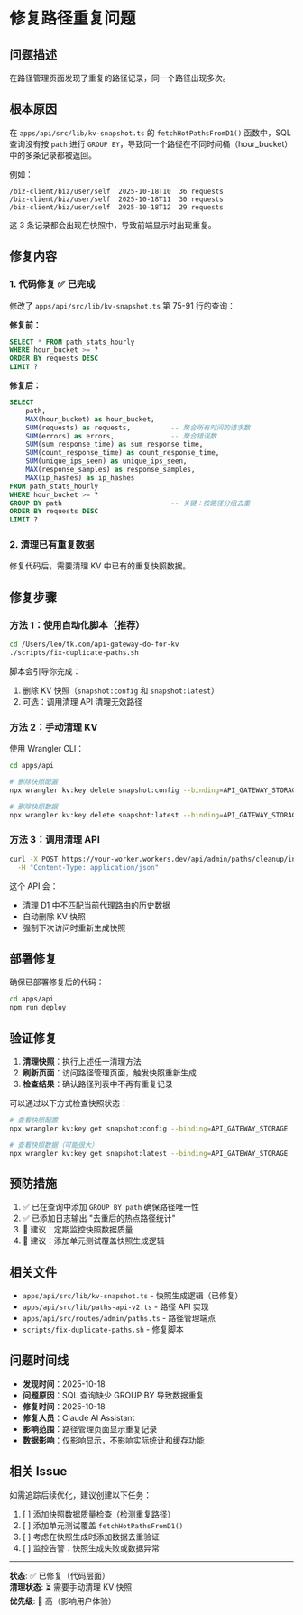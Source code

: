 # 修复路径重复问题

## 问题描述

在路径管理页面发现了重复的路径记录，同一个路径出现多次。

## 根本原因

在 `apps/api/src/lib/kv-snapshot.ts` 的 `fetchHotPathsFromD1()` 函数中，SQL 查询没有按 `path` 进行 `GROUP BY`，导致同一个路径在不同时间桶（hour_bucket）中的多条记录都被返回。

例如：
```
/biz-client/biz/user/self  2025-10-18T10  36 requests
/biz-client/biz/user/self  2025-10-18T11  30 requests  
/biz-client/biz/user/self  2025-10-18T12  29 requests
```

这 3 条记录都会出现在快照中，导致前端显示时出现重复。

## 修复内容

### 1. 代码修复 ✅ 已完成

修改了 `apps/api/src/lib/kv-snapshot.ts` 第 75-91 行的查询：

**修复前：**
```sql
SELECT * FROM path_stats_hourly 
WHERE hour_bucket >= ? 
ORDER BY requests DESC 
LIMIT ?
```

**修复后：**
```sql
SELECT 
    path,
    MAX(hour_bucket) as hour_bucket,
    SUM(requests) as requests,          -- 聚合所有时间的请求数
    SUM(errors) as errors,              -- 聚合错误数
    SUM(sum_response_time) as sum_response_time,
    SUM(count_response_time) as count_response_time,
    SUM(unique_ips_seen) as unique_ips_seen,
    MAX(response_samples) as response_samples,
    MAX(ip_hashes) as ip_hashes
FROM path_stats_hourly 
WHERE hour_bucket >= ? 
GROUP BY path                           -- 关键：按路径分组去重
ORDER BY requests DESC 
LIMIT ?
```

### 2. 清理已有重复数据

修复代码后，需要清理 KV 中已有的重复快照数据。

## 修复步骤

### 方法 1：使用自动化脚本（推荐）

```bash
cd /Users/leo/tk.com/api-gateway-do-for-kv
./scripts/fix-duplicate-paths.sh
```

脚本会引导你完成：
1. 删除 KV 快照（`snapshot:config` 和 `snapshot:latest`）
2. 可选：调用清理 API 清理无效路径

### 方法 2：手动清理 KV

使用 Wrangler CLI：

```bash
cd apps/api

# 删除快照配置
npx wrangler kv:key delete snapshot:config --binding=API_GATEWAY_STORAGE

# 删除快照数据
npx wrangler kv:key delete snapshot:latest --binding=API_GATEWAY_STORAGE
```

### 方法 3：调用清理 API

```bash
curl -X POST https://your-worker.workers.dev/api/admin/paths/cleanup/invalid \
  -H "Content-Type: application/json"
```

这个 API 会：
- 清理 D1 中不匹配当前代理路由的历史数据
- 自动删除 KV 快照
- 强制下次访问时重新生成快照

## 部署修复

确保已部署修复后的代码：

```bash
cd apps/api
npm run deploy
```

## 验证修复

1. **清理快照**：执行上述任一清理方法
2. **刷新页面**：访问路径管理页面，触发快照重新生成
3. **检查结果**：确认路径列表中不再有重复记录

可以通过以下方式检查快照状态：

```bash
# 查看快照配置
npx wrangler kv:key get snapshot:config --binding=API_GATEWAY_STORAGE

# 查看快照数据（可能很大）
npx wrangler kv:key get snapshot:latest --binding=API_GATEWAY_STORAGE | jq '. | length'
```

## 预防措施

1. ✅ 已在查询中添加 `GROUP BY path` 确保路径唯一性
2. ✅ 已添加日志输出 "去重后的热点路径统计"
3. 🔄 建议：定期监控快照数据质量
4. 🔄 建议：添加单元测试覆盖快照生成逻辑

## 相关文件

- `apps/api/src/lib/kv-snapshot.ts` - 快照生成逻辑（已修复）
- `apps/api/src/lib/paths-api-v2.ts` - 路径 API 实现
- `apps/api/src/routes/admin/paths.ts` - 路径管理端点
- `scripts/fix-duplicate-paths.sh` - 修复脚本

## 问题时间线

- **发现时间**：2025-10-18
- **问题原因**：SQL 查询缺少 GROUP BY 导致数据重复
- **修复时间**：2025-10-18
- **修复人员**：Claude AI Assistant
- **影响范围**：路径管理页面显示重复记录
- **数据影响**：仅影响显示，不影响实际统计和缓存功能

## 相关 Issue

如需追踪后续优化，建议创建以下任务：

1. [ ] 添加快照数据质量检查（检测重复路径）
2. [ ] 添加单元测试覆盖 `fetchHotPathsFromD1()`
3. [ ] 考虑在快照生成时添加数据去重验证
4. [ ] 监控告警：快照生成失败或数据异常

---

**状态**: ✅ 已修复（代码层面）  
**清理状态**: ⏳ 需要手动清理 KV 快照  
**优先级**: 🔴 高（影响用户体验）

